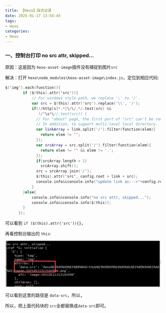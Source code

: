 ```yaml
---
title: 【Hexo】踩坑记录
date: 2025-01-17 13:54:45
tags:
- Hexo
categories:
- Hexo
---
```


### 一、控制台打印 no src attr, skipped...

原因：这是因为 `hexo-asset-image`插件没有捕捉到图片`src`

解决：打开 `hexo\node_modules\hexo-asset-image\index.js`，定位到相应代码:

<!-- more -->

``` swift
$('img').each(function(){
        if ($(this).attr('src')){
            // For windows style path, we replace '\' to '/'.
            var src = $(this).attr('src').replace('\\', '/');
            if(!/http[s]*.*|\/\/.*/.test(src) &&
               !/^\s*\//.test(src)) {
              // For "about" page, the first part of "src" can't be removed.
              // In addition, to support multi-level local directory.
              var linkArray = link.split('/').filter(function(elem){
                return elem != '';
              });
              var srcArray = src.split('/').filter(function(elem){
                return elem != '' && elem != '.';
              });
              if(srcArray.length > 1)
                srcArray.shift();
              src = srcArray.join('/');
              $(this).attr('src', config.root + link + src);
              console.info&&console.info("update link as:-->"+config.root + link + src);
            }
        }else{
            console.info&&console.info("no src attr, skipped...");
            console.info&&console.info($(this));
        }
      });
```

可以看到 `if ($(this).attr('src')){}`，

再看控制台输出的 `this`:

![控制台this](assets/17370933330227.jpg)

可以看到这里的路径是 `data-src`，所以，

所以，把上面代码块的 `src`全都替换成`data-src`即可。